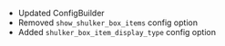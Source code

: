 - Updated ConfigBuilder
- Removed `show_shulker_box_items` config option
- Added `shulker_box_item_display_type` config option
